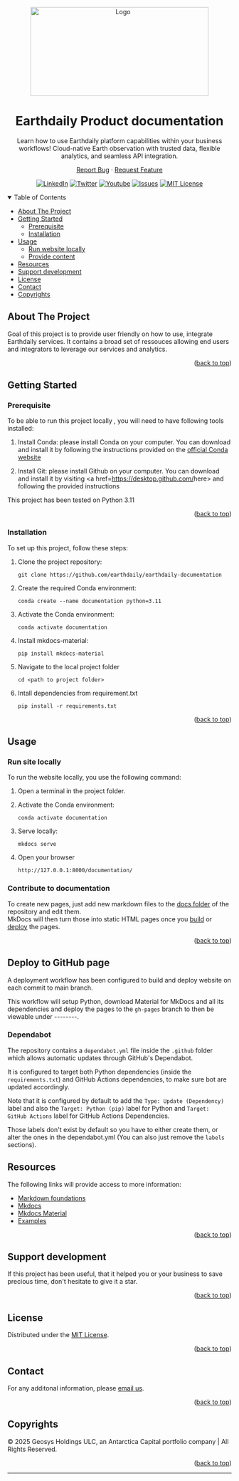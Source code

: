 <div id="top"></div>
<!-- PROJECT SHIELDS -->
<!--
*** See the bottom of this document for the declaration of the reference variables
*** https://www.markdownguide.org/basic-syntax/#reference-style-links
-->

<!-- PROJECT LOGO -->
<br>
<div align="center">
  <a href="https://github.com/earthdaily">
    <img src="https://earthdaily.com/hubfs/EDA_logo_horizontal_gradient-navy_1.svg"  alt="Logo" width="400" height="200">
  </a>
  
  <h1>Earthdaily Product documentation</h1>

  <p>
    Learn how to use Earthdaily platform capabilities within your business workflows! Cloud-native Earth observation with trusted data, flexible analytics, and seamless API integration.
  </p>

  <p>
    <a href="https://github.com/earthdaily/reflectance-datacube-processor/issues">Report Bug</a>
    ·
    <a href="https://github.com/earthdaily/reflectance-datacube-processor/issues">Request Feature</a>
  </p>
</div>

<div align="center"></div>

<div align="center">
  
[![LinkedIn][linkedin-shield]][linkedin-url]
[![Twitter][twitter-shield]][twitter-url]
[![Youtube][youtube-shield]][youtube-url]
[![Issues][issues-shield]][issues-url]
[![MIT License][license-shield]][license-url]

</div>

<!-- TABLE OF CONTENTS -->
<details open>
  <summary>Table of Contents</summary>
  
- [About The Project](#about-the-project)
- [Getting Started](#getting-started)
  - [Prerequisite](#prerequisite)
  - [Installation](#installation)
- [Usage](#usage)
  - [Run website locally](#Run-site-locally)
  - [Provide content](#lContribute-to-documentation )
- [Resources](#resources)
- [Support development](#support-development)
- [License](#license)
- [Contact](#contact)
- [Copyrights](#copyrights)

</details>

<!-- ABOUT THE PROJECT -->
## About The Project

</p> Goal of this project is to provide user friendly on how to use, integrate Earthdaily services. It contains a broad set of ressouces allowing end users and integrators to leverage our services and analytics. </p>

<p align="right">(<a href="#top">back to top</a>)</p>

<!-- GETTING STARTED -->
## Getting Started

### Prerequisite

 <p align="left">

To be able to run this project locally , you will need to have following tools installed:

1. Install Conda: please install Conda on your computer. You can download and install it by following the instructions provided on the [official Conda website](https://conda.io/projects/conda/en/latest/user-guide/install/index.html)

2. Install Git: please install Github on your computer. You can download and install it by visiting <a href=<https://desktop.github.com/>here></a> and following the provided instructions

This project has been tested on Python 3.11

<p align="right">(<a href="#top">back to top</a>)</p>

### Installation

To set up this project, follow these steps:

1. Clone the project repository:

    ```
    git clone https://github.com/earthdaily/earthdaily-documentation
    ```

2. Create the required Conda environment:

    ```
    conda create --name documentation python=3.11
    ```

3. Activate the Conda environment:

    ```
    conda activate documentation
    ```

4. Install mkdocs-material:

    ```
    pip install mkdocs-material
    ```
5. Navigate to the local project folder

    ```
    cd <path to project folder>
    ```
6. Intall dependencies from requirement.txt

    ```
    pip install -r requirements.txt
    ```

<p align="right">(<a href="#top">back to top</a>)</p>

<!-- USAGE -->
## Usage

### Run site locally

To run the website locally, you use the following command:

1. Open a terminal in the project folder.

2. Activate the Conda environment:

    ```
    conda activate documentation
    ```

3. Serve locally:

    ```
    mkdocs serve
    ```

4. Open your browser 

    ```
    http://127.0.0.1:8000/documentation/
    ```


### Contribute to documentation 
To create new pages, just add new markdown files to the [docs folder] of the repository and edit them.  
MkDocs will then turn those into static HTML pages once you [build](#build-pages) or [deploy](#deploy-to-github) the pages.

<p align="right">(<a href="#top">back to top</a>)</p>

## Deploy to GitHub page
A deployment workflow has been configured to build and deploy website on each commit to main branch.

This workflow will setup Python, download Material for MkDocs and all its dependencies and deploy the pages to the `gh-pages` branch to then be viewable under --------.

### Dependabot

The repository contains a `dependabot.yml` file inside the `.github` folder which allows automatic updates through GitHub's Dependabot.  

It is configured to target both Python dependencies (inside the `requirements.txt`) and GitHub Actions dependencies, to make sure bot are updated accordingly.

Note that it is configured by default to add the `Type: Update (Dependency)` label and also the `Target: Python (pip)` label for Python and `Target: GitHub Actions` label for GitHub Actions Dependencies.  

Those labels don't exist by default so you have to either create them, or alter the ones in the dependabot.yml (You can also just remove the `labels` sections).

<!-- RESOURCES -->
## Resources

The following links will provide access to more information:

- [Markdown foundations](https://www.markdownguide.org/basic-syntax/#reference-style-links)
- [Mkdocs]
- [Mkdocs Material][squidfunk]
- [Examples]()

<p align="right">(<a href="#top">back to top</a>)</p>

<!-- CONTRIBUTING -->
## Support development

If this project has been useful, that it helped you or your business to save precious time, don't hesitate to give it a star.

<p align="right">(<a href="#top">back to top</a>)</p>

## License

Distributed under the [MIT License](https://github.com/GEOSYS/earthdaily-data-processor/blob/main/LICENSE).

<p align="right">(<a href="#top">back to top</a>)</p>

## Contact

For any additonal information, please [email us](mailto:sales@earthdailyagro.com).

<p align="right">(<a href="#top">back to top</a>)</p>

## Copyrights

© 2025 Geosys Holdings ULC, an Antarctica Capital portfolio company | All Rights Reserved.

<p align="right">(<a href="#top">back to top</a>)</p>

<!-- MARKDOWN LINKS & IMAGES -->

<!-- List of available shields https://shields.io/category/license -->
<!-- List of available shields https://simpleicons.org/ -->
[issues-shield]: https://img.shields.io/github/issues/GEOSYS/earthdaily-data-processor/repo.svg?style=social
[issues-url]: https://github.com/GEOSYS/earthdaily-data-processor/issues
[license-shield]: https://img.shields.io/badge/License-MIT-yellow.svg
[license-url]: https://opensource.org/licenses/MIT
[linkedin-shield]: https://img.shields.io/badge/-LinkedIn-black.svg?style=social&logo=linkedin
[linkedin-url]: https://www.linkedin.com/company/earthdailyagro/mycompany/
[twitter-shield]: https://img.shields.io/twitter/follow/EarthDailyAgro?style=social
[twitter-url]: https://img.shields.io/twitter/follow/EarthDailyAgro?style=social
[youtube-shield]: https://img.shields.io/youtube/channel/views/UCy4X-hM2xRK3oyC_xYKSG_g?style=social
[youtube-url]: https://img.shields.io/youtube/channel/views/UCy4X-hM2xRK3oyC_xYKSG_g?style=social
[docs folder]: https://github.com/Andre601/mkdocs-template/blob/master/docs
[MkDocs]: https://www.mkdocs.org/
[squidfunk]: https://github.com/squidfunk
[MkDocs Material Theme]: https://github.com/squidfunk/mkdocs-material
____________________________________________________

[use]: https://github.com/Andre601/mkdocs-template/generate
[facelessuser]: https://github.com/facelessuser
[PyMdown Extensions]: https://github.com/facelessuser/pymdown-extensions/




